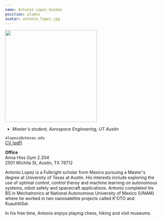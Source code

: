 ```yaml
---
name: Antonio Lopez Guzman
position: alumni
avatar: antonio_lopez.jpg
---
```


<img width="300" src="{{site.baseurl}}/images/people/{{page.avatar}}" data-action="zoom">

- _Master's student, Aerospace Engineering, UT Austin_<br>

<i class="fa fa-envelope-o"></i> `alopezz@utexas.edu`<br>
<i class="fa fa-newspaper-o"></i> [CV (pdf)](/documents/alg_cv.pdf)

**Office**<br>
Anna Hiss Gym 2.204<br>
2501 Wichita St,
Austin, TX 78712

Antonio Lopez is a Fulbright scholar from Mexico pursuing a Master's degree at University of Texas at Austin. His interests include exploring the use of optimal control, control theroy and machine learning on autonomous systems, robot safety and spacecraft applications.
Antonio completed his BS in Mechatronics at National Autonomous University of Mexico (UNAM) where he worked in two nanosatellite projects called K'OTO and KuauhtliSat.

In his free time, Antonio enjoys playing chess, hiking and visit museums.
